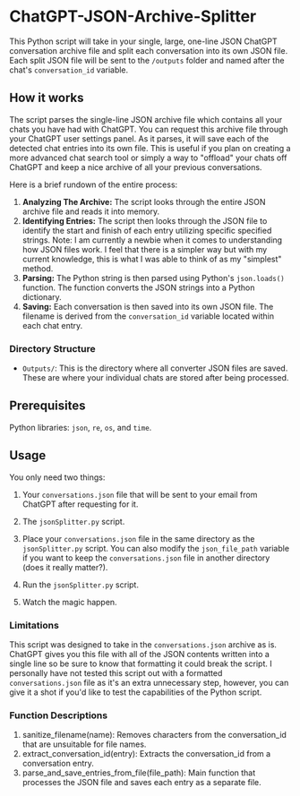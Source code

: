 # ChatGPT-JSON-Archive-Splitter

This Python script will take in your single, large, one-line JSON ChatGPT conversation archive file and split each conversation into its own JSON file. Each split JSON file will be sent to the `/outputs` folder and named after the chat's `conversation_id` variable.

## How it works

The script parses the single-line JSON archive file which contains all your chats you have had with ChatGPT. You can request this archive file through your ChatGPT user settings panel. As it parses, it will save each of the detected chat entries into its own file. This is useful if you plan on creating a more advanced chat search tool or simply a way to "offload" your chats off ChatGPT and keep a nice archive of all your previous conversations.

Here is a brief rundown of the entire process:

1. **Analyzing The Archive:** The script looks through the entire JSON archive file and reads it into memory.
2. **Identifying Entries:** The script then looks through the JSON file to identify the start and finish of each entry utilizing specific specified strings. Note: I am currently a newbie when it comes to understanding how JSON files work. I feel that there is a simpler way but with my current knowledge, this is what I was able to think of as my "simplest" method.
3. **Parsing:** The Python string is then parsed using Python's `json.loads()` function. The function converts the JSON strings into a Python dictionary.
4. **Saving:** Each conversation is then saved into its own JSON file. The filename is derived from the `conversation_id` variable located within each chat entry.

### Directory Structure

- `Outputs/`: This is the directory where all converter JSON files are saved. These are where your individual chats are stored after being processed.

## Prerequisites

Python libraries: `json`, `re`, `os`, and `time`.

## Usage

You only need two things:

1. Your `conversations.json` file that will be sent to your email from ChatGPT after requesting for it.
2. The `jsonSplitter.py` script.

1. Place your `conversations.json` file in the same directory as the `jsonSplitter.py` script. You can also modify the `json_file_path` variable if you want to keep the `conversations.json` file in another directory (does it really matter?).
2. Run the `jsonSplitter.py` script.
3. Watch the magic happen.

### Limitations

This script was designed to take in the `conversations.json` archive as is. ChatGPT gives you this file with all of the JSON contents written into a single line so be sure to know that formatting it could break the script. I personally have not tested this script out with a formatted `conversations.json` file as it's an extra unnecessary step, however, you can give it a shot if you'd like to test the capabilities of the Python script.

### Function Descriptions

1. sanitize_filename(name): Removes characters from the conversation_id that are unsuitable for file names.
2. extract_conversation_id(entry): Extracts the conversation_id from a conversation entry.
3. parse_and_save_entries_from_file(file_path): Main function that processes the JSON file and saves each entry as a separate file.
